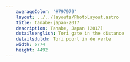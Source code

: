```yaml
---
    averageColor: "#797979"
    layout: ../../layouts/PhotoLayout.astro
    title: tanabe-japan-2017
    description: Tanabe, Japan (2017)
    detailsenglish: Tori gate in the distance
    detailsdutch: Tori poort in de verte
    width: 6774
    height: 4492
---
```

